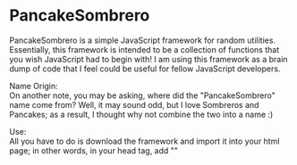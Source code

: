 # PancakeSombrero
PancakeSombrero is a simple JavaScript framework for random utilities. Essentially, this framework is intended to be a collection of functions that you wish JavaScript had to begin with! I am using this framework as a brain dump of code that I feel could be useful for fellow JavaScript developers.

Name Origin:<br>
On another note, you may be asking, where did the "PancakeSombrero" name come from? Well, it may sound odd, but I love Sombreros and
Pancakes; as a result, I thought why not combine the two into a name :)

Use:<br>
All you have to do is download the framework and import it into your html page; in other words, in your head tag, add "<script src='PancakeSombrero.js'></script>"
